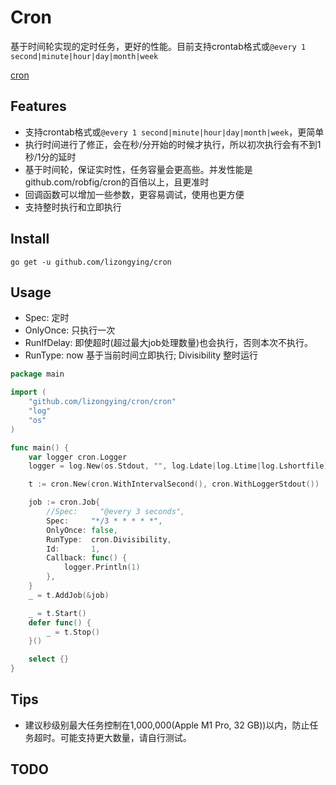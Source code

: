 # Cron

基于时间轮实现的定时任务，更好的性能。目前支持crontab格式或`@every 1 second|minute|hour|day|month|week`

[cron](https://github.com/lizongying/cron)

## Features

* 支持crontab格式或`@every 1 second|minute|hour|day|month|week`，更简单
* 执行时间进行了修正，会在秒/分开始的时候才执行，所以初次执行会有不到1秒/1分的延时
* 基于时间轮，保证实时性，任务容量会更高些。并发性能是github.com/robfig/cron的百倍以上，且更准时
* 回调函数可以增加一些参数，更容易调试，使用也更方便
* 支持整时执行和立即执行

## Install

```shell
go get -u github.com/lizongying/cron
```

## Usage

* Spec: 定时
* OnlyOnce: 只执行一次
* RunIfDelay: 即使超时(超过最大job处理数量)也会执行，否则本次不执行。
* RunType: now 基于当前时间立即执行; Divisibility 整时运行

```go
package main

import (
	"github.com/lizongying/cron/cron"
	"log"
	"os"
)

func main() {
	var logger cron.Logger
	logger = log.New(os.Stdout, "", log.Ldate|log.Ltime|log.Lshortfile)

	t := cron.New(cron.WithIntervalSecond(), cron.WithLoggerStdout())

	job := cron.Job{
		//Spec:     "@every 3 seconds",
		Spec:     "*/3 * * * * *",
		OnlyOnce: false,
		RunType:  cron.Divisibility,
		Id:       1,
		Callback: func() {
			logger.Println(1)
		},
	}
	_ = t.AddJob(&job)

	_ = t.Start()
	defer func() {
		_ = t.Stop()
	}()

	select {}
}
```

## Tips

* 建议秒级别最大任务控制在1,000,000(Apple M1 Pro, 32 GB))以内，防止任务超时。可能支持更大数量，请自行测试。

## TODO
